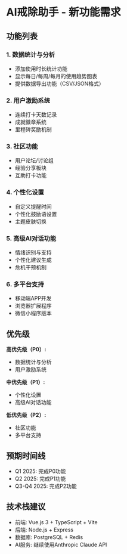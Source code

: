 # AI戒除助手 - 新功能需求

## 功能列表

### 1. 数据统计与分析
- 添加使用时长统计功能
- 显示每日/每周/每月的使用趋势图表
- 提供数据导出功能（CSV/JSON格式）

### 2. 用户激励系统
- 连续打卡天数记录
- 成就徽章系统
- 里程碑奖励机制

### 3. 社区功能
- 用户论坛/讨论组
- 经验分享板块
- 互助打卡功能

### 4. 个性化设置
- 自定义提醒时间
- 个性化鼓励语设置
- 主题皮肤切换

### 5. 高级AI对话功能
- 情绪识别与支持
- 个性化建议生成
- 危机干预机制

### 6. 多平台支持
- 移动端APP开发
- 浏览器扩展程序
- 微信小程序版本

## 优先级

**高优先级（P0）:**
- 数据统计与分析
- 用户激励系统

**中优先级（P1）:**
- 个性化设置
- 高级AI对话功能

**低优先级（P2）:**
- 社区功能
- 多平台支持

## 预期时间线

- Q1 2025: 完成P0功能
- Q2 2025: 完成P1功能
- Q3-Q4 2025: 完成P2功能

## 技术栈建议

- 前端: Vue.js 3 + TypeScript + Vite
- 后端: Node.js + Express
- 数据库: PostgreSQL + Redis
- AI服务: 继续使用Anthropic Claude API
